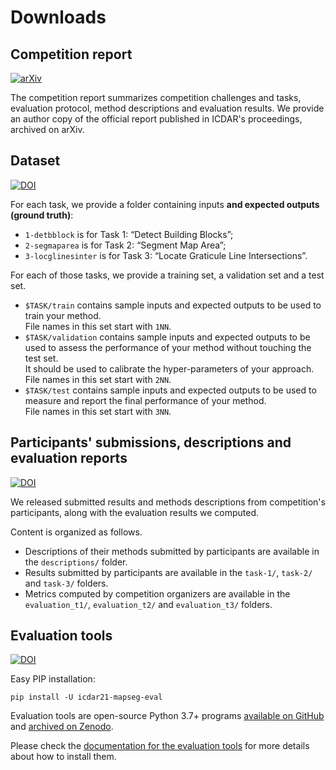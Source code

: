 # Downloads

## Competition report
[![arXiv](https://img.shields.io/badge/cs.CV-arXiv%3AFIXME-B31B1B.svg)](FIXME)

The competition report summarizes competition challenges and tasks, evaluation protocol, method descriptions and evaluation results.
We provide an author copy of the official report published in ICDAR's proceedings, archived on arXiv.


## Dataset 
[![DOI](https://zenodo.org/badge/DOI/10.5281/zenodo.4817662.svg)](https://doi.org/10.5281/zenodo.4817662)

For each task, we provide a folder containing inputs **and expected outputs (ground truth)**:

- `1-detbblock` is for Task 1: “Detect Building Blocks”;
- `2-segmaparea` is for Task 2: “Segment Map Area”;
- `3-locglinesinter` is for Task 3: “Locate Graticule Line Intersections”.

For each of those tasks, we provide a training set, a validation set and a test set.

- `$TASK/train` contains sample inputs and expected outputs to be used to train your method.  
  File names in this set start with `1NN`.
- `$TASK/validation` contains sample inputs and expected outputs to be used to assess the performance of your method without touching the test set.  
  It should be used to calibrate the hyper-parameters of your approach.  
  File names in this set start with `2NN`.
- `$TASK/test` contains sample inputs and expected outputs to be used to measure and report the final performance of your method.  
  File names in this set start with `3NN`.


## Participants' submissions, descriptions and evaluation reports
[![DOI](https://zenodo.org/badge/DOI/10.5281/zenodo.4818228.svg)](https://doi.org/10.5281/zenodo.4818228)

We released submitted results and methods descriptions from competition's participants,
along with the evaluation results we computed.

Content is organized as follows.

- Descriptions of their methods submitted by participants are available in the `descriptions/` folder.
- Results submitted by participants are available in the `task-1/`, `task-2/` and `task-3/` folders.
- Metrics computed by competition organizers are available in the `evaluation_t1/`, `evaluation_t2/` and `evaluation_t3/` folders.


## Evaluation tools
[![DOI](https://zenodo.org/badge/347978686.svg)](https://zenodo.org/badge/latestdoi/347978686)

Easy PIP installation:
```shell
pip install -U icdar21-mapseg-eval
```

Evaluation tools are open-source Python 3.7+ programs [available on GitHub](https://github.com/icdar21-mapseg/icdar21-mapseg-eval) and [archived on Zenodo](https://zenodo.org/badge/latestdoi/347978686).

Please check the [documentation for the evaluation tools](https://github.com/icdar21-mapseg/icdar21-mapseg-eval/blob/main/README.md) for more details about how to install them.

